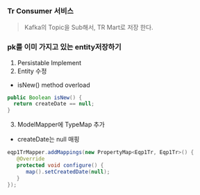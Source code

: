 ### Tr Consumer 서비스
> Kafka의 Topic을 Sub해서, TR Mart로 저장 한다.
>
### pk를 이미 가지고 있는 entity저장하기
1. Persistable Implement
2. Entity 수정
  * isNew() method overload
  ```java
  public Boolean isNew() {
    return createDate == null;
  }  
  ```
3. ModelMapper에 TypeMap 추가
  * createDate는 null 매핑
  ```java
  eqp1TrMapper.addMappings(new PropertyMap<Eqp1Tr, Eqp1Tr>() {
     @Override
     protected void configure() {
        map().setCreatedDate(null);
     }
  });
  ```